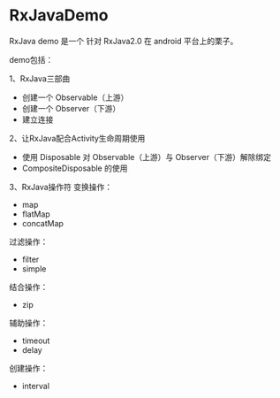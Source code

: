 # RxJavaDemo
RxJava demo 是一个 针对 RxJava2.0 在 android 平台上的栗子。

demo包括：

1、RxJava三部曲
* 创建一个 Observable（上游）
* 创建一个 Observer（下游）
* 建立连接

2、让RxJava配合Activity生命周期使用

* 使用 Disposable 对 Observable（上游）与 Observer（下游）解除绑定
* CompositeDisposable 的使用

3、RxJava操作符
变换操作：
* map
* flatMap
* concatMap

过滤操作：
* filter
* simple

结合操作：
* zip

辅助操作：
* timeout
* delay

创建操作：
* interval

